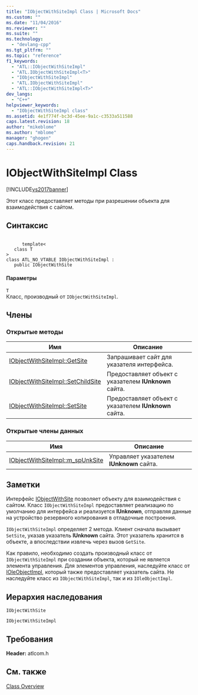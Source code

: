 ```yaml
---
title: "IObjectWithSiteImpl Class | Microsoft Docs"
ms.custom: ""
ms.date: "11/04/2016"
ms.reviewer: ""
ms.suite: ""
ms.technology: 
  - "devlang-cpp"
ms.tgt_pltfrm: ""
ms.topic: "reference"
f1_keywords: 
  - "ATL::IObjectWithSiteImpl"
  - "ATL.IObjectWithSiteImpl<T>"
  - "IObjectWithSiteImpl"
  - "ATL.IObjectWithSiteImpl"
  - "ATL::IObjectWithSiteImpl<T>"
dev_langs: 
  - "C++"
helpviewer_keywords: 
  - "IObjectWithSiteImpl class"
ms.assetid: 4e1f774f-bc3d-45ee-9a1c-c3533a511588
caps.latest.revision: 18
author: "mikeblome"
ms.author: "mblome"
manager: "ghogen"
caps.handback.revision: 21
---
```

# IObjectWithSiteImpl Class
[!INCLUDE[vs2017banner](../../assembler/inline/includes/vs2017banner.md)]

Этот класс предоставляет методы при разрешении объекта для взаимодействия с сайтом.  
  
## Синтаксис  
  
```  
  
      template<  
   class T   
>  
class ATL_NO_VTABLE IObjectWithSiteImpl :  
   public IObjectWithSite  
```  
  
#### Параметры  
 `T`  
 Класс, производный от `IObjectWithSiteImpl`.  
  
## Члены  
  
### Открытые методы  
  
|Имя|Описание|  
|---------|--------------|  
|[IObjectWithSiteImpl::GetSite](../Topic/IObjectWithSiteImpl::GetSite.md)|Запрашивает сайт для указателя интерфейса.|  
|[IObjectWithSiteImpl::SetChildSite](../Topic/IObjectWithSiteImpl::SetChildSite.md)|Предоставляет объект с указателем **IUnknown**  сайта.|  
|[IObjectWithSiteImpl::SetSite](../Topic/IObjectWithSiteImpl::SetSite.md)|Предоставляет объект с указателем **IUnknown** сайта.|  
  
### Открытые члены данных  
  
|Имя|Описание|  
|---------|--------------|  
|[IObjectWithSiteImpl::m\_spUnkSite](../Topic/IObjectWithSiteImpl::m_spUnkSite.md)|Управляет указателем **IUnknown** сайта.|  
  
## Заметки  
 Интерфейс [IObjectWithSite](http://msdn.microsoft.com/library/windows/desktop/ms693765) позволяет объекту для взаимодействия с сайтом.  Класс `IObjectWithSiteImpl` предоставляет реализацию по умолчанию для интерфейса и реализуется **IUnknown**, отправляя данные на устройство резервного копирования в отладочные построения.  
  
 `IObjectWithSiteImpl` определяет 2 метода.  Клиент сначала вызывает `SetSite`, указав указатель **IUnknown** сайта.  Этот указатель хранится в объекте, а впоследствии извлечь через вызов `GetSite`.  
  
 Как правило, необходимо создать производный класс от `IObjectWithSiteImpl` при создании объекта, который не является элемента управления.  Для элементов управления, наследуйте класс от [IOleObjectImpl](../../atl/reference/ioleobjectimpl-class.md), который также предоставляет указатель сайта.  Не наследуйте класс из `IObjectWithSiteImpl`, так и из `IOleObjectImpl`.  
  
## Иерархия наследования  
 `IObjectWithSite`  
  
 `IObjectWithSiteImpl`  
  
## Требования  
 **Header:**  atlcom.h  
  
## См. также  
 [Class Overview](../../atl/atl-class-overview.md)